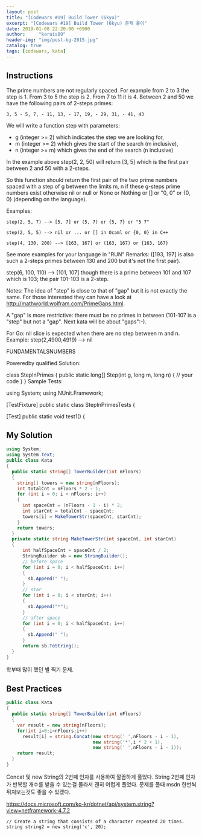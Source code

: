 ```yaml
---
layout: post
title: "[Codewars #19] Build Tower (6kyu)"
excerpt: "[Codewars #19] Build Tower (6kyu) 문제 풀이"
date: 2019-01-08 22:20:00 +0900
author:     "karais89"
header-img: "img/post-bg-2015.jpg"
catalog: true
tags: [codewars, kata]
---
```


## Instructions

The prime numbers are not regularly spaced. For example from 2 to 3 the step is 1. From 3 to 5 the step is 2. From 7 to 11 it is 4. Between 2 and 50 we have the following pairs of 2-steps primes:

```
3, 5 - 5, 7, - 11, 13, - 17, 19, - 29, 31, - 41, 43
```

We will write a function step with parameters:

- g (integer >= 2) which indicates the step we are looking for,
- m (integer >= 2) which gives the start of the search (m inclusive),
- n (integer >= m) which gives the end of the search (n inclusive)

In the example above step(2, 2, 50) will return [3, 5] which is the first pair between 2 and 50 with a 2-steps.

So this function should return the first pair of the two prime numbers spaced with a step of g between the limits m, n if these g-steps prime numbers exist otherwise nil or null or None or Nothing or [] or "0, 0" or {0, 0} (depending on the language).

Examples:
```
step(2, 5, 7) --> [5, 7] or (5, 7) or {5, 7} or "5 7"

step(2, 5, 5) --> nil or ... or [] in Ocaml or {0, 0} in C++

step(4, 130, 200) --> [163, 167] or (163, 167) or {163, 167}
```

See more examples for your language in "RUN"
Remarks:
([193, 197] is also such a 2-steps primes between 130 and 200 but it's not the first pair).

step(6, 100, 110) --> [101, 107] though there is a prime between 101 and 107 which is 103; the pair 101-103 is a 2-step.

Notes: The idea of "step" is close to that of "gap" but it is not exactly the same. For those interested they can have a look at http://mathworld.wolfram.com/PrimeGaps.html.

A "gap" is more restrictive: there must be no primes in between (101-107 is a "step" but not a "gap". Next kata will be about "gaps":-).

For Go: nil slice is expected when there are no step between m and n. Example: step(2,4900,4919) --> nil

FUNDAMENTALSNUMBERS

Poweredby qualified
Solution:

class StepInPrimes
{
    public static long[] Step(int g, long m, long n)
    {
        // your code
    }
}
Sample Tests:

using System;
using NUnit.Framework;

[TestFixture]
public static class StepInPrimesTests {

[Test]
    public static void test1() {

## My Solution

```csharp
using System;
using System.Text;
public class Kata
{
  public static string[] TowerBuilder(int nFloors)
  {
    string[] towers = new string[nFloors];
    int totalCnt = nFloors * 2 - 1;
    for (int i = 0; i < nFloors; i++)
    {
      int spaceCnt = (nFloors - 1 - i) * 2;
      int starCnt = totalCnt - spaceCnt;
      towers[i] = MakeTowerStr(spaceCnt, starCnt);
    }
    return towers;
  }
  private static string MakeTowerStr(int spaceCnt, int starCnt)
  {
      int halfSpaceCnt = spaceCnt / 2;
      StringBuilder sb = new StringBuilder();
      // before space
      for (int i = 0; i < halfSpaceCnt; i++)
      {
        sb.Append(" ");
      }
      // star
      for (int i = 0; i < starCnt; i++)
      {
        sb.Append("*");
      }
      // after space
      for (int i = 0; i < halfSpaceCnt; i++)
      {
        sb.Append(" ");
      }
      return sb.ToString();
  }
}
```

학부때 많이 했던 별 찍기 문제.

## Best Practices

```csharp
public class Kata
{
  public static string[] TowerBuilder(int nFloors)
  {
    var result = new string[nFloors];
    for(int i=0;i<nFloors;i++)
      result[i] = string.Concat(new string(' ',nFloors - i - 1),
                                new string('*',i * 2 + 1),
                                new string(' ',nFloors - i - 1));
    return result;
  }
}
```

Concat 및 new String의 2번째 인자를 사용하여 깔끔하게 풀었다.
String 2번째 인자가 반복할 개수를 받을 수 있는걸 몰라서 괜히 어렵게 풀었다.
문제를 풀때 msdn 한번씩 뒤져보는것도 좋을 수 있겠다.

https://docs.microsoft.com/ko-kr/dotnet/api/system.string?view=netframework-4.7.2


```
// Create a string that consists of a character repeated 20 times.
string string2 = new string('c', 20);
```